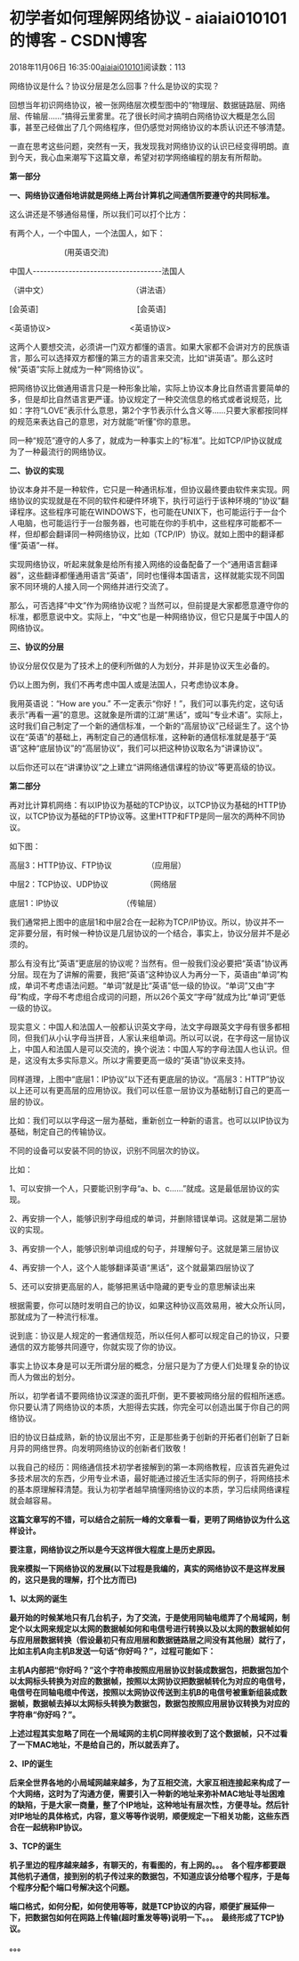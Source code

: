 # 初学者如何理解网络协议 - aiaiai010101的博客 - CSDN博客

2018年11月06日 16:35:00[aiaiai010101](https://me.csdn.net/aiaiai010101)阅读数：113


网络协议是什么？协议分层是怎么回事？什么是协议的实现？

回想当年初识网络协议，被一张网络层次模型图中的“物理层、数据链路层、网络层、传输层……”搞得云里雾里。花了很长时间才搞明白网络协议大概是怎么回事，甚至己经做出了几个网络程序，但仍感觉对网络协议的本质认识还不够清楚。

一直在思考这些问题，突然有一天，我发现我对网络协议的认识已经变得明朗。直到今天，我心血来潮写下这篇文章，希望对初学网络编程的朋友有所帮助。

**第一部分**

**一、网络协议通俗地讲就是网络上两台计算机之间通信所要遵守的共同标准。**

这么讲还是不够通俗易懂，所以我们可以打个比方：

有两个人，一个中国人，一个法国人，如下：

                         (用英语交流)

中国人------------------------------------法国人

（讲中文）                                      （讲法语）

[会英语]                                             [会英语]

<英语协议>                                    <英语协议>

这两个人要想交流，必须讲一门双方都懂的语言。如果大家都不会讲对方的民族语言，那么可以选择双方都懂的第三方的语言来交流，比如“讲英语”。那么这时候“英语”实际上就成为一种“网络协议”。

把网络协议比做通用语言只是一种形象比喻，实际上协议本身比自然语言要简单的多，但是却比自然语言更严谨。协议规定了一种交流信息的格式或者说规范，比如：字符“LOVE”表示什么意思，第2个字节表示什么含义等……只要大家都按同样的规范来表达自己的意思，对方就能“听懂”你的意思。

同一种“规范”遵守的人多了，就成为一种事实上的“标准”。比如TCP/IP协议就成为了一种最流行的网络协议。

**二、协议的实现**

协议本身并不是一种软件，它只是一种通讯标准，但协议最终要由软件来实现。网络协议的实现就是在不同的软件和硬件环境下，执行可运行于该种环境的“协议”翻译程序。这些程序可能在WINDOWS下，也可能在UNIX下，也可能运行于一台个人电脑，也可能运行于一台服务器，也可能在你的手机中，这些程序可能都不一样，但却都会翻译同一种网络协议，比如（TCP/IP）协议。就如上图中的翻译都懂“英语”一样。

实现网络协议，听起来就象是给所有接入网络的设备配备了一个“通用语言翻译器”，这些翻译都懂通用语言“英语”，同时也懂得本国语言，这样就能实现不同国家不同环境的人接入同一个网络并进行交流了。

那么，可否选择“中文”作为网络协议呢？当然可以，但前提是大家都愿意遵守你的标准，都愿意说中文。实际上，“中文”也是一种网络协议，但它只是属于中国人的网络协议。

**三、协议的分层**

协议分层仅仅是为了技术上的便利所做的人为划分，并非是协议天生必备的。

仍以上图为例，我们不再考虑中国人或是法国人，只考虑协议本身。

我用英语说：“How are you.” 不一定表示“你好！”，我们可以事先约定，这句话表示“再看一遍”的意思。这就象是所谓的江湖“黑话”，或叫“专业术语”。实际上，这时我们自己制定了一个新的通信标准，一个新的“高层协议”己经诞生了。这个协议在“英语”的基础上，再制定自己的通信标准，这种新的通信标准就是基于“英语”这种“底层协议”的“高层协议”，我们可以把这种协议取名为“讲课协议”。

以后你还可以在“讲课协议”之上建立“讲网络通信课程的协议”等更高级的协议。


**第二部分**

再对比计算机网络：有以IP协议为基础的TCP协议，以TCP协议为基础的HTTP协议，以TCP协议为基础的FTP协议等。这里HTTP和FTP是同一层次的两种不同协议。

如下图：

高层3：HTTP协议、FTP协议                （应用层）

中层2：TCP协议、UDP协议                 （网络层

底层1：IP协议                             （传输层）

我们通常把上图中的底层1和中层2合在一起称为TCP/IP协议。所以，协议并不一定非要分层，有时候一种协议是几层协议的一个结合，事实上，协议分层并不是必须的。

那么有没有比“英语”更底层的协议呢？当然有。但一般我们没必要把“英语”协议再分层。现在为了讲解的需要，我把“英语”这种协议人为再分一下，英语由“单词”构成，单词不考虑语法问题。“单词”就是比“英语”低一级的协议。“单词”又由“字母”构成，字母不考虑组合成词的问题，所以26个英文“字母”就成为比“单词”更低一级的协议。

现实意义：中国人和法国人一般都认识英文字母，法文字母跟英文字母有很多都相同，但我们从小认字母当拼音，人家认来组单词。所以可以说，在字母这一层协议上，中国人和法国人是可以交流的，换个说法：中国人写的字母法国人也认识。但是，这没有太多实际意义。所以才需要更高一级的“英语”协议来支持。

同样道理，上图中“底层1：IP协议”以下还有更底层的协议。“高层3：HTTP”协议以上还可以有更高层的应用协议。我们可以任意一层协议为基础制订自己的更高一层的协议。

比如：我们可以以字母这一层为基础，重新创立一种新的语言。也可以以IP协议为基础，制定自己的传输协议。

不同的设备可以安装不同的协议，识别不同层次的协议。

比如：

1、可以安排一个人，只要能识别字母“a、b、c……”就成。这是最低层协议的实现。

2、再安排一个人，能够识别字母组成的单词，并删除错误单词。这就是第二层协议的实现。

3、再安排一个人，能够识别单词组成的句子，并理解句子。这就是第三层协议

4、再安排一个人，这个人能够翻译英语“黑话”，这个就最第四层协议了

5、还可以安排更高层的人，能够把黑话中隐藏的更专业的意思解读出来

根据需要，你可以随时发明自己的协议，如果这种协议高效易用，被大众所认同，那就成为了一种流行标准。

说到底：协议是人规定的一套通信规范，所以任何人都可以规定自己的协议，只要通信的双方能够共同遵守，你就实现了你的协议。

事实上协议本身是可以无所谓分层的概念，分层只是为了方便人们处理复杂的协议而人为做出的划分。

所以，初学者请不要网络协议深遂的面孔吓倒，更不要被网络分层的假相所迷惑。你只要认清了网络协议的本质，大胆得去实践，你完全可以创造出属于你自己的网络协议。

旧的协议日益成熟，新的协议层出不穷，正是那些勇于创新的开拓者们创新了日新月异的网络世界。向发明网络协议的创新者们致敬！

以我自己的经历：网络通信技术初学者接解到的第一本网络教程，应该首先避免过多技术层次的东西，少用专业术语，最好能通过接近生活实际的例子，将网络技术的基本原理解释清楚。我认为初学者越早搞懂网络协议的本质，学习后续网络课程就会越容易。

**这篇文章写的不错，可以结合之前阮一峰的文章看一看，更明了网络协议为什么这样设计。**

**要注意，网络协议之所以是今天这样很大程度上是历史原因。**

**我来模拟一下网络协议的发展(以下过程是我编的，真实的网络协议不是这样发展的，这只是我的理解，打个比方而已)**

**1、以太网的诞生**

**最开始的时候某地只有几台机子，为了交流，于是使用同轴电缆弄了个局域网，制定个以太网来规定以太网的数据帧如何和电信号进行转换以及以太网的数据帧如何与应用层数据转换（假设最初只有应用层和数据链路层之间没有其他层）就行了，比如主机A向主机B发送一句话“你好吗？”，过程可能如下：**

**主机A内部把“你好吗？”这个字符串按照应用层协议封装成数据包，把数据包加个以太网标头转换为对应的数据帧，按照以太网协议把数据帧转化为对应的电信号，电信号在同轴电缆中传送，按照以太网协议传送到主机B的电信号被重新组装成数据帧，数据帧去掉以太网标头转换为数据包，数据包按照应用层协议转换为对应的字符串“你好吗？”。**

**上述过程其实忽略了同在一个局域网的主机C同样接收到了这个数据帧，只不过看了一下MAC地址，不是给自己的，所以就丢弃了。**

**2、IP的诞生**

**后来全世界各地的小局域网越来越多，为了互相交流，大家互相连接起来构成了一个大网络，这时为了沟通方便，需要引入一种新的地址来弥补MAC地址寻址困难的缺陷，于是大家一商量，整了个IP地址，这种地址有层次性，方便寻址。然后针对IP地址的具体格式，内容，意义等等作说明，顺便规定一下相关功能，这些东西合在一起统称IP协议。**

**3、TCP的诞生**

**机子里边的程序越来越多，有聊天的，有看图的，有上网的。。。  各个程序都要跟其他机子通信，接到别的机子传过来的数据包，不知道应该分给哪个程序，于是每个程序分配个端口号解决这个问题。**

**端口格式，如何分配，如何使用等等，就是TCP协议的内容，顺便扩展延伸一下，把数据包如何在网路上传输(超时重发等等)说明一下。。。  最终形成了TCP协议。**

**。。。**

